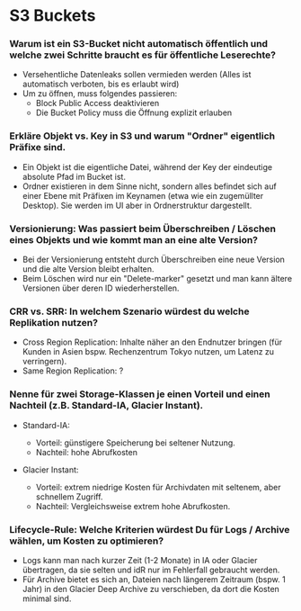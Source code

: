 # S3 Buckets

### Warum ist ein S3-Bucket nicht automatisch öffentlich und welche zwei Schritte braucht es für öffentliche Leserechte?
- Versehentliche Datenleaks sollen vermieden werden (Alles ist automatisch verboten, bis es erlaubt wird)
- Um zu öffnen, muss folgendes passieren:
    - Block Public Access deaktivieren
    - Die Bucket Policy muss die Öffnung explizit erlauben

### Erkläre Objekt vs. Key in S3 und warum "Ordner" eigentlich Präfixe sind.
- Ein Objekt ist die eigentliche Datei, während der Key der eindeutige absolute Pfad im Bucket ist.
- Ordner existieren in dem Sinne nicht, sondern alles befindet sich auf einer Ebene mit Präfixen im Keynamen (etwa wie ein zugemüllter Desktop). Sie werden im UI aber in Ordnerstruktur dargestellt.

### Versionierung: Was passiert beim Überschreiben / Löschen eines Objekts und wie kommt man an eine alte Version?
- Bei der Versionierung entsteht durch Überschreiben eine neue Version und die alte Version bleibt erhalten.
- Beim Löschen wird nur ein "Delete-marker" gesetzt und man kann ältere Versionen über deren ID wiederherstellen.

### CRR vs. SRR: In welchem Szenario würdest du welche Replikation nutzen?
- Cross Region Replication: Inhalte näher an den Endnutzer bringen (für Kunden in Asien bspw. Rechenzentrum Tokyo nutzen, um Latenz zu verringern).
- Same Region Replication: ?

### Nenne für zwei Storage-Klassen je einen Vorteil und einen Nachteil (z.B. Standard-IA, Glacier Instant).
- Standard-IA:
    + Vorteil: günstigere Speicherung bei seltener Nutzung.
    - Nachteil: hohe Abrufkosten

- Glacier Instant:
    + Vorteil: extrem niedrige Kosten für Archivdaten mit seltenem, aber schnellem Zugriff.
    - Nachteil: Vergleichsweise extrem hohe Abrufkosten.

### Lifecycle-Rule: Welche Kriterien würdest Du für Logs / Archive wählen, um Kosten zu optimieren?
- Logs kann man nach kurzer Zeit (1-2 Monate) in IA oder Glacier übertragen, da sie selten und idR nur im Fehlerfall gebraucht werden.
- Für Archive bietet es sich an, Dateien nach längerem Zeitraum (bspw. 1 Jahr) in den Glacier Deep Archive zu verschieben, da dort die Kosten minimal sind.